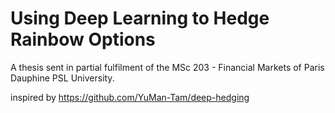 # Using Deep Learning to Hedge Rainbow Options

A thesis sent in partial fulfilment of the MSc 203 - Financial Markets of Paris Dauphine PSL University.

inspired by https://github.com/YuMan-Tam/deep-hedging
